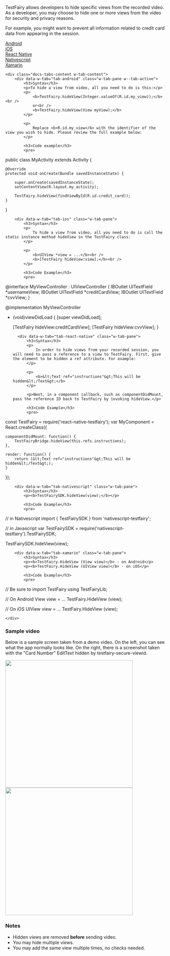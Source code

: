 TestFairy allows developers to hide specific views from the recorded video. As a developer, you may choose to hide one or more views from the video for security and privacy reasons.

For example, you might want to prevent all information related to credit card data from appearing in the session.

<div data-duration-in="300" data-duration-out="100" class="docs-tabs w-tabs">
	<div class="docs-tabs-menu w-tab-menu" style="flex-wrap: wrap;">
		<a data-w-tab="tab-android" class="docs-tab w-inline-block w-tab-link w--current" style="margin: 2px;"  href="#android">
			<div>Android</div>
		</a>
		<a data-w-tab="tab-ios" class="docs-tab w-inline-block w-tab-link" style="margin: 2px;"  href="#ios">
			<div>iOS</div>
		</a>
		<a data-w-tab="tab-react-native" class="docs-tab w-inline-block w-tab-link" style="margin: 2px;"  href="#react-native">
			<div>React Native</div>
		</a>
		<a data-w-tab="tab-nativescript" class="docs-tab w-inline-block w-tab-link" style="margin: 2px;"  href="#nativescript">
			<div>Nativescript</div>
		</a>
		<a data-w-tab="tab-xamarin" class="docs-tab w-inline-block w-tab-link" style="margin: 2px;"  href="#xamarin">
			<div>Xamarin</div>
		</a>
	</div>

	<div class="docs-tabs-content w-tab-content">
		<div data-w-tab="tab-android" class="w-tab-pane w--tab-active">
			<h3>Syntax</h3>
			<p>To hide a view from video, all you need to do is this:</p>
			<p>
				<b>TestFairy.hideView(Integer.valueOf(R.id.my_view));</b><br />
				or<br />
				<b>TestFairy.hideView(View myView);</b>
			</p>

			<p>
				Replace <b>R.id.my_view</b> with the identifier of the view you wish to hide. Please review the full example below:
			</p>

			<h3>Code example</h3>
			<pre>
public class MyActivity extends Activity {

    @Override
    protected void onCreate(Bundle savedInstanceState) {

        super.onCreate(savedInstanceState);
        setContentView(R.layout.my_activity);

        TestFairy.hideView(findViewById(R.id.credit_card));
    }
}
			</pre>
		</div>

		<div data-w-tab="tab-ios" class="w-tab-pane">
			<h3>Syntax</h3>
			<p>
				To hide a view from video, all you need to do is call the static instance method hideView in the TestFairy class:
			</p>

			<p>
				<b>UIView *view = ...</b><br />
				<b>[TestFairy hideView:view];</b><br />
			</p>

			<h3>Code Example</h3>
			<pre>
@interface MyViewController : UIViewController {
    IBOutlet UITextField *usernameView;
    IBOutlet UITextField *creditCardView;
    IBOutlet UITextField *cvvView;
}

@implementation MyViewController

- (void)viewDidLoad {
    [super viewDidLoad];

    [TestFairy hideView:creditCardView];
    [TestFairy hideView:cvvView];
}
			</pre>
		</div>

		<div data-w-tab="tab-react-native" class="w-tab-pane">
			<h3>Syntax</h3>
			<p>
				In order to hide views from your recorded session, you will need to pass a reference to a view to TestFairy. First, give the element to be hidden a ref attribute. For example:
			</p>

			<p>
				<b>&lt;Text ref="instructions"&gt;This will be hidden&lt;/Text&gt;</b>
			</p>

			<p>Next, in a component callback, such as componentDidMount, pass the reference ID back to TestFairy by invoking hideView.</p>

			<h3>Code Example</h3>
			<pre>
const TestFairy = require('react-native-testfairy');
var MyComponent = React.createClass({

    componentDidMount: function() {
        TestFairyBridge.hideView(this.refs.instructions);
    },

    render: function() {
        return (&lt;Text ref="instructions"&gt;This will be hidden&lt;/Text&gt;);
    }
});
			</pre>
		</div>

		<div data-w-tab="tab-nativescript" class="w-tab-pane">
			<h3>Syntax</h3>
			<p><b>TestFairySDK.hideView(view);</b></p>

			<h3>Code Example</h3>
			<pre>
// in Nativescript
import { TestFairySDK } from 'nativescript-testfairy';

// in Javascript
var TestFairySDK = require('nativescript-testfairy').TestFairySDK;

TestFairySDK.hideView(view);
			</pre>
		</div>


		<div data-w-tab="tab-xamarin" class="w-tab-pane">
			<h3>Syntax</h3>
			<p><b>TestFairy.HideView (View view)</b> - on Android</p>
			<p><b>TestFairy.HideView (UIView view)</b> - on iOS</p>

			<h3>Code Example</h3>
			<pre>
// Be sure to import TestFairy
using TestFairyLib;

// On Android
View view = ...
TestFairy.HideView (view);

// On iOS
UIView view = ...
TestFairy.HideView (view);
			</pre>
		</div>

	</div>
</div>

### Sample video

Below is a sample screen taken from a demo video. On the left, you can see what the app normally looks like. On the right, there is a screenshot taken with the "Card Number" EditText hidden by testfairy-secure-viewid.

<div>
	<img style="float:left; border: none; box-shadow: none;" src="../../img/ios/hidden_views/iphone-with-fields.png" width="400" />
	<img style="float:left; border: none; box-shadow: none;" src="../../img/ios/hidden_views/iphone-no-fields.png" width="400" />
</div>

<br clear="both"/>

### Notes

* Hidden views are removed **before** sending video.
* You may hide multiple views.
* You may add the same view multiple times, no checks needed.
